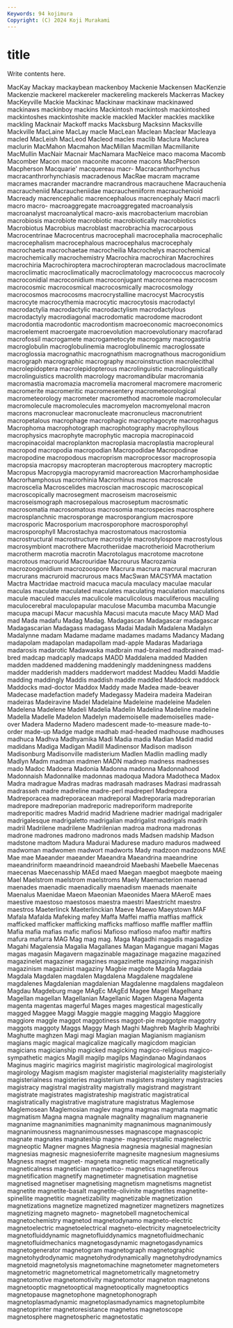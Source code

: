 ```yaml
---
Keywords: 94 kojimura
Copyright: (C) 2024 Koji Murakami
---
```


# title

Write contents here.



MacKay Mackay mackaybean mackenboy Mackenie Mackensen MacKenzie
Mackenzie mackerel mackereler mackereling mackerels Mackerras Mackey MacKeyville Mackie Mackinac
Mackinaw mackinaw mackinawed mackinaws mackinboy mackins Mackintosh mackintosh mackintoshed mackintoshes
mackintoshite mackle mackled Mackler mackles macklike mackling Macknair Mackoff macks
Macksburg Macksinn Macksville Mackville MacLaine MacLay macle MacLean Maclean Maclear
Macleaya macled MacLeish MacLeod Macleod macles maclib Maclura Maclurea maclurin
MacMahon Macmahon MacMillan Macmillan Macmillanite MacMullin MacNair Macnair MacNamara MacNeice
maco macoma Macomb Macomber Macon macon maconite maconne macons MacPherson
Macpherson Macquarie' macquereau macr- Macracanthorhynchus macracanthrorhynchiasis macradenous MacRae macram macrame
macrames macrander macrandre macrandrous macrauchene Macrauchenia macraucheniid Macraucheniidae macraucheniiform macrauchenioid
Macready macrencephalic macrencephalous macrencephaly Macri macrli macro macro- macroaggregate macroaggregated
macroanalysis macroanalyst macroanalytical macro-axis macrobacterium macrobian macrobiosis macrobiote macrobiotic macrobiotically
macrobiotics Macrobiotus Macrobius macroblast macrobrachia macrocarpous Macrocentrinae Macrocentrus macrocephali macrocephalia
macrocephalic macrocephalism macrocephalous macrocephalus macrocephaly macrochaeta macrochaetae macrocheilia Macrochelys macrochemical
macrochemically macrochemistry Macrochira macrochiran Macrochires macrochiria Macrochiroptera macrochiropteran macrocladous macroclimate
macroclimatic macroclimatically macroclimatology macrococcus macrocoly macroconidial macroconidium macroconjugant macrocornea macrocosm
macrocosmic macrocosmical macrocosmically macrocosmology macrocosmos macrocosms macrocrystalline macrocyst Macrocystis macrocyte
macrocythemia macrocytic macrocytosis macrodactyl macrodactylia macrodactylic macrodactylism macrodactylous macrodactyly macrodiagonal
macrodomatic macrodome macrodont macrodontia macrodontic macrodontism macroeconomic macroeconomics macroelement macroergate
macroevolution macroevolutionary macrofarad macrofossil macrogamete macrogametocyte macrogamy macrogastria macroglobulin macroglobulinemia
macroglobulinemic macroglossate macroglossia macrognathic macrognathism macrognathous macrogonidium macrograph macrographic macrography
macroinstruction macrolecithal macrolepidoptera macrolepidopterous macrolinguistic macrolinguistically macrolinguistics macrolith macrology macromandibular
macromania macromastia macromazia macromelia macromeral macromere macromeric macromerite macromeritic macromesentery
macrometeorological macrometeorology macrometer macromethod macromole macromolecular macromolecule macromolecules macromyelon macromyelonal
macron macrons macronuclear macronucleate macronucleus macronutrient macropetalous macrophage macrophagic macrophagocyte
macrophagus Macrophoma macrophotograph macrophotography macrophyllous macrophysics macrophyte macrophytic macropia macropinacoid
macropinacoidal macroplankton macroplasia macroplastia macropleural macropod macropodia macropodian Macropodidae Macropodinae
macropodine macropodous macroprism macroprocessor macroprosopia macropsia macropsy macropteran macropterous macroptery
macroptic Macropus Macropygia macropyramid macroreaction Macrorhamphosidae Macrorhamphosus macrorhinia Macrorhinus macros
macroscale macroscelia Macroscelides macroscian macroscopic macroscopical macroscopically macrosegment macroseism macroseismic
macroseismograph macrosepalous macroseptum macrosmatic macrosomatia macrosomatous macrosomia macrospecies macrosphere macrosplanchnic
macrosporange macrosporangium macrospore macrosporic Macrosporium macrosporophore macrosporophyl macrosporophyll Macrostachya macrostomatous
macrostomia macrostructural macrostructure macrostyle macrostylospore macrostylous macrosymbiont macrothere Macrotheriidae macrotherioid
Macrotherium macrotherm macrotia macrotin Macrotolagus macrotome macrotone macrotous macrourid Macrouridae
Macrourus Macrozamia macrozoogonidium macrozoospore Macrura macrura macrural macruran macrurans macruroid
macrurous macs MacSwan MACSYMA mactation Mactra Mactridae mactroid macuca macula
maculacy maculae macular maculas maculate maculated maculates maculating maculation maculations
macule maculed macules maculicole maculicolous maculiferous maculing maculocerebral maculopapular maculose
Macumba macumba Macungie macupa macupi Macur macushla Macusi macuta macute
Macy MAD Mad mad Mada madafu Madag Madag. Madagascan Madagascar
madagascar Madagascarian Madagass madagass Madai Madaih Madalena Madalyn Madalynne madam
Madame madame madames madams Madancy Madang madapolam madapolan madapollam mad-apple
Madaras Madariaga madarosis madarotic Madawaska madbrain mad-brained madbrained mad-bred madcap
madcaply madcaps MADD Maddalena madded Madden madden maddened maddening maddeningly
maddeningness maddens madder madderish madders madderwort maddest Maddeu Maddi Maddie
madding maddingly Maddis maddish maddle maddled Maddock maddock Maddocks mad-doctor
Maddox Maddy made Madea made-beaver Madecase madefaction madefy Madegassy Madeira
madeira Madeiran madeiras Madeiravine Madel Madelaine Madeleine madeleine Madelen Madelena
Madelene Madeli Madelia Madelin Madelina Madeline madeline Madella Madelle Madelon
Madelyn mademoiselle mademoiselles made-over Madera Maderno Madero madescent made-to-measure made-to-order
made-up Madge madge madhab mad-headed madhouse madhouses madhuca Madhva Madhyamika
Madi Madia madia Madian Madid madid madidans Madiga Madigan Madill
Madinensor Madison madison Madisonburg Madisonville madisterium Madlen Madlin madling madly
Madlyn Madm madman madmen MADN madnep madness madnesses mado Madoc
Madoera Madonia Madonna madonna Madonnahood Madonnaish Madonnalike madonnas madoqua Madora
Madotheca Madox Madra madrague Madras madras madrasah madrases Madrasi madrassah
madrasseh madre madreline madre-perl madreperl Madrepora Madreporacea madreporacean madreporal Madreporaria
madreporarian madrepore madreporian madreporic madreporiform madreporite madreporitic madres Madrid madrid
Madriene madrier madrigal madrigaler madrigalesque madrigaletto madrigalian madrigalist madrigals madrih
madril Madrilene madrilene Madrilenian madroa madrona madronas madrone madrones madrono
madronos mads Madsen madship Madson madstone madtom Madura Madurai Madurese
maduro maduros madweed madwoman madwomen madwort madworts Mady madzoon madzoons
MAE Mae mae Maeander maeander Maeandra Maeandrina maeandrine maeandriniform maeandrinoid
maeandroid Maebashi Maebelle Maecenas maecenas Maecenasship MAEd maed Maegan maegbot
maegbote maeing Mael Maelstrom maelstrom maelstroms Maely Maemacterion maenad maenades
maenadic maenadically maenadism maenads maenaite Maenalus Maenidae Maeon Maeonian Maeonides
Maera MAeroE maes maestive maestoso maestosos maestra maestri Maestricht maestro
maestros Maeterlinck Maeterlinckian Maeve Maewo Maeystown MAF Mafala Mafalda Mafeking
mafey Maffa Maffei maffia maffias maffick mafficked mafficker mafficking mafficks
maffioso maffle maffler mafflin Mafia mafia mafias mafic mafiosi Mafioso
mafioso mafoo maftir maftirs mafura mafurra MAG Mag mag mag.
Maga Magadhi magadis magadize Magahi Magalensia Magalia Magallanes Magan Magangue
magani Magas magas magasin Magavern magazinable magazinage magazine magazined magazinelet
magaziner magazines magazinette magazining magazinish magazinism magazinist magaziny Magbie magbote
Magda Magdaia Magdala Magdalen magdalen Magdalena Magdalene magdalene magdalenes Magdalenian
magdalenian Magdalenne magdalens magdaleon Magdau Magdeburg mage MAgEc MAgEd Magee
Magel Magelhanz Magellan magellan Magellanian Magellanic Magen Magena Magenta magenta
magentas magerful Mages mages magestical magestically magged Maggee Maggi Maggie
maggie magging Maggio Maggiore maggiore maggle maggot maggotiness maggot-pie maggotpie
maggotry maggots maggoty Maggs Maggy Magh Maghi Maghreb Maghrib Maghribi
Maghutte maghzen Magi magi Magian magian Magianism magianism magians magic
magical magicalize magically magicdom magician magicians magicianship magicked magicking magico-religious
magico-sympathetic magics Magill magilp magilps Magindanao Magindanaos Maginus magiric magirics
magirist magiristic magirological magirologist magirology Magism magism magister magisterial magisteriality
magisterially magisterialness magisteries magisterium magisters magistery magistracies magistracy magistral magistrality
magistrally magistrand magistrant magistrate magistrates magistrateship magistratic magistratical magistratically magistrative
magistrature magistratus Maglemose Maglemosean Maglemosian maglev magma magmas magmata magmatic
magmatism Magna magna magnale magnality magnalium magnanerie magnanime magnanimities magnanimity
magnanimous magnanimously magnanimousness magnanimousnesses magnascope magnascopic magnate magnates magnateship magne-
magnecrystallic magnelectric magneoptic Magner magnes Magnesia magnesia magnesial magnesian magnesias
magnesic magnesioferrite magnesite magnesium magnesiums Magness magnet magnet- magneta magnetic
magnetical magnetically magneticalness magnetician magnetico- magnetics magnetiferous magnetification magnetify magnetimeter
magnetisation magnetise magnetised magnetiser magnetising magnetism magnetisms magnetist magnetite magnetite-basalt
magnetite-olivinite magnetites magnetite-spinellite magnetitic magnetizability magnetizable magnetization magnetizations magnetize magnetized
magnetizer magnetizers magnetizes magnetizing magneto magneto- magnetobell magnetochemical magnetochemistry magnetod
magnetodynamo magneto-electric magnetoelectric magnetoelectrical magneto-electricity magnetoelectricity magnetofluiddynamic magnetofluiddynamics magnetofluidmechanic magnetofluidmechanics
magnetogasdynamic magnetogasdynamics magnetogenerator magnetogram magnetograph magnetographic magnetohydrodynamic magnetohydrodynamically magnetohydrodynamics magnetoid
magnetolysis magnetomachine magnetometer magnetometers magnetometric magnetometrical magnetometrically magnetometry magnetomotive magnetomotivity
magnetomotor magneton magnetons magnetooptic magnetooptical magnetooptically magnetooptics magnetopause magnetophone magnetophonograph
magnetoplasmadynamic magnetoplasmadynamics magnetoplumbite magnetoprinter magnetoresistance magnetos magnetoscope magnetosphere magnetospheric magnetostatic
